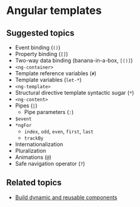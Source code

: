 # Angular templates

## Suggested topics

- Event binding (`()`)
- Property binding (`[]`)
- Two-way data binding (banana-in-a-box, `[()]`)
- `<ng-container>`
- Template reference variables (`#`)
- Template variables (`let-*`)
- `<ng-template>`
- Structural directive template syntactic sugar (`*`)
- `<ng-content>`
- Pipes (`|`)
  - Pipe parameters (`:`)
- `$event`
- `*ngFor`
  - `index`, `odd`, `even`, `first`, `last`
  - `trackBy`
- Internationalization
- Pluralization
- Animations (`@`)
- Safe navigation operator (`?`)

## Related topics

- [Build dynamic and reusable components](./build-dynamic-and-reusable-components)
